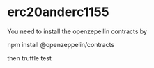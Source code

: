 # erc20anderc1155

You need to install the openzepellin contracts by

npm install @openzeppelin/contracts

then truffle test
